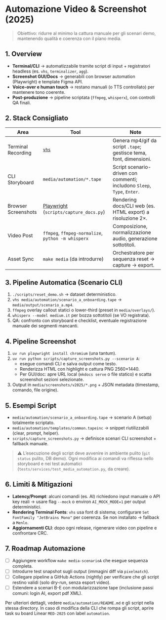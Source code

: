 # Automazione Video & Screenshot (2025)

> Obiettivo: ridurre al minimo la cattura manuale per gli scenari demo, mantenendo qualità e coerenza con il piano media.

## 1. Overview
- **Terminal/CLI** → automatizzabile tramite script di input + registratori headless (es. `vhs`, `terminalizer`, `agg`).
- **Screenshot GUI/Docs** → generabili con browser automation (Playwright) e template Figma API.
- **Voice-over e human touch** → restano manuali (o TTS controllato) per mantenere tono coerente.
- **Post-produzione** → pipeline scriptata (`ffmpeg`, `whisperx`), con controlli QA finali.

## 2. Stack Consigliato
| Area | Tool | Note |
|------|------|------|
| Terminal Recording | [`vhs`](https://github.com/charmbracelet/vhs) | Genera mp4/gif da script `.tape`; gestisce tema, font, dimensioni. |
| CLI Storyboard | `media/automation/*.tape` | Script scenario-driven con commenti; includono `Sleep`, `Type`, `Enter`. |
| Browser Screenshots | [Playwright](https://playwright.dev/python/) (`scripts/capture_docs.py`) | Rendering docs/CLI web (es. HTML export) a risoluzione 2×. |
| Video Post | `ffmpeg`, `ffmpeg-normalize`, `python -m whisperx` | Composizione, normalizzazione audio, generazione sottotitoli. |
| Asset Sync | `make media` (da introdurre) | Orchestratore per sequenza reset → capture → export. |

## 3. Pipeline Automatica (Scenario CLI)
1. `./scripts/reset_demo.sh` → dataset deterministico.
2. `vhs media/automation/scenario_a_onboarding.tape` → `media/output/scenario_a.mp4`.
3. `ffmpeg` overlay callout statici o lower-third (preset in `media/overlays/`).
4. `whisperx --model medium.it` per bozza sottotitoli (se VO registrata).
5. QA: confronto con storyboard e checklist, eventuale registrazione manuale dei segmenti mancanti.

## 4. Pipeline Screenshot
1. `uv run playwright install chromium` (una tantum).
2. `uv run python scripts/capture_screenshots.py --scenario A`:
   - esegue comandi CLI e salva output come testo.
   - Renderizza HTML con highlight e cattura PNG 2560×1440.
   - Per GUI/doc: apre URL local (`mkdocs serve` o file statico) e scatta screenshot sezioni selezionate.
3. Output in `media/screenshots/v2025/*.png` + JSON metadata (timestamp, comando, file origine).

## 5. Esempi Script
- `media/automation/scenario_a_onboarding.tape` → scenario A (setup) totalmente scriptato.
- `media/automation/templates/common.tapeinc` → snippet riutilizzabili (clear, prompt, helper).
- `scripts/capture_screenshots.py` → definisce scenari CLI screenshot + fallback manuale.

> ⚠️ L’esecuzione degli script deve avvenire in ambiente pulito (`git status` pulito, DB demo). Ogni modifica ai comandi va riflessa nello storyboard e nei test automatici (`tests/services/test_media_automation.py`, da creare).

## 6. Limiti & Mitigazioni
- **Latency/Prompt**: alcuni comandi (es. AI) richiedono input manuale o API key reali → usare flag `--mock` o environ `AI_MOCK_MODE=1` per output deterministici.
- **Rendering Terminal Fonts**: `vhs` usa font di sistema; configurare `Set FontFamily "JetBrains Mono"` per coerenza. Se non installato → fallback a `Menlo`.
- **Aggiornamenti CLI**: dopo ogni release, rigenerare video con pipeline e confrontare CRC.

## 7. Roadmap Automazione
- [ ] Aggiungere workflow `make media-scenarioA` che esegue sequenza completa.
- [ ] Introdurre test snapshot sugli output (immagini diff via `pixelmatch`).
- [ ] Collegare pipeline a GitHub Actions (nightly) per verificare che gli script restino validi (solo dry-run, senza esport video).
- [ ] Estendere a scenari B-E con modularizzazione tape (inclusione passi comuni: login AI, export pdf XML).

Per ulteriori dettagli, vedere `media/automation/README.md` e gli script nella stessa directory. In caso di modifica della CLI che rompa gli script, aprire task su board Linear `MED-2025` con label `automation`.

